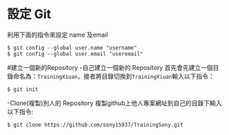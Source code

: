 設定 Git
========
利用下面的指令來設定 name 及email
```
$ git config --global user.name "username"
$ git config --global user.email "useremail"
```
#建立一個新的Repository
-自己建立一個新的 Repository
首先會先建立一個目錄命名為：`TrainingXiuan`，接者將目錄切換到`TrainingXiuan`輸入以下指令：
```
$ git init
```
-Clone(複製)別人的 Repository
複製github上他人專案網址到自己的目錄下輸入以下指令:
```
$ git clone https://github.com/sony15937/TrainingSony.git
```